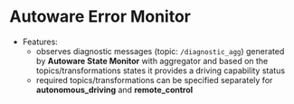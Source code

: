 # Autoware Error Monitor

- Features:
  - observes diagnostic messages (topic: `/diagnostic_agg`) generated by **Autoware State Monitor**
    with aggregator and based on the topics/transformations states
    it provides a driving capability status
  - required topics/transformations can be specified separately
    for **autonomous_driving** and **remote_control**